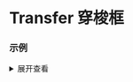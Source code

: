 # Transfer 穿梭框

### 示例

<Transfer
      :data="[
            {
              id: 1,
              label: 'Option1 ',
              disabled: false,
            },
            {
              id: 2,
              label: 'Option2 ',
              disabled: false,
            },
            {
              id: 3,
              label: 'Option3 ',
              disabled: true,
            },
            {
              id: 4,
              label: 'Option4 ',
              disabled: false,
            },
          ]"
      left-title="左边"
      right-title="右边"
      empty-key-words="没有数据"
    ></Transfer>

<details>
 
<summary>展开查看</summary>
 
```vue
<template>
  <Transfer
    :data="data"
    left-title="左边"
    right-title="右边"
    empty-key-words="没有数据"
    v-model="value"
  ></Transfer>
</template>

<script setup>
import { ref } from 'vue'
let list = [
  {
    id: 1,
    label: 'Option1 ',
    disabled: false,
  },
  {
    id: 2,
    label: 'Option2 ',
    disabled: false,
  },
  {
    id: 3,
    label: 'Option3 ',
    disabled: true,
  },
  {
    id: 4,
    label: 'Option4 ',
    disabled: false,
  },
]
const value = ref([])
const data = ref(list)
</script>

```
</details>


```
